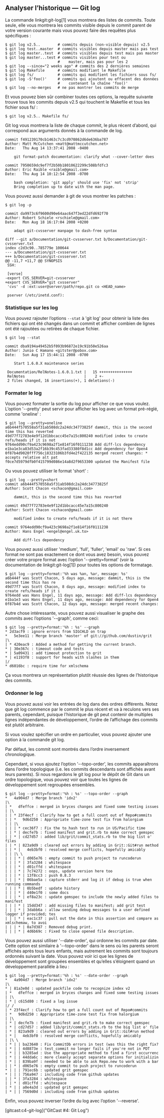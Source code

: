 ## Analyser l’historique — Git log ##

La commande linkgit:git-log[1] vous montrera des listes de commits.
Toute seule, elle vous montrera les commits visible depuis le commit
parent de votre version courante mais vous pouvez faire des
requêtes plus spécifiques :

    $ git log v2.5..	    # commits depuis (non-visible depuis) v2.5
    $ git log test..master	# commits visibles depuis master mais pas test
    $ git log master..test	# commits visibles depuis test mais pas master
    $ git log master...test	# commits visibles pour test ou
    			            #    master, mais pas pour les 2
    $ git log --since="2 weeks ago" # commits des 2 dernières semaines
    $ git log Makefile      # commits modifiant le Makefile
    $ git log fs/		    # commits qui modifient les fichiers sous fs/
    $ git log -S'foo()'	    # commits qui ajoutent ou effacent des données
    			            #    contenant la chaîne 'foo()'
    $ git log --no-merges	# ne pas montrer les commits de merge

Et vous pouvez bien sûr combiner toutes ces options, la requête
suivante trouve tous les commits depuis v2.5 qui touchent le
Makefile et tous les fichier sous fs/ :

    $ git log v2.5.. Makefile fs/

Git log vous montrera la liste de chaque commit, le plus récent
d’abord, qui correspond aux arguments donnés à la commande de log.

	commit f491239170cb1463c7c3cd970862d6de636ba787
	Author: Matt McCutchen <matt@mattmccutchen.net>
	Date:   Thu Aug 14 13:37:41 2008 -0400

	    git format-patch documentation: clarify what --cover-letter does
    
	commit 7950659dc9ef7f2b50b18010622299c508bfdfc3
	Author: Eric Raible <raible@gmail.com>
	Date:   Thu Aug 14 10:12:54 2008 -0700

	    bash completion: 'git apply' should use 'fix' not 'strip'
	    Bring completion up to date with the man page.

Vous pouvez aussi demander à git de vous montrer les patches :

    $ git log -p

	commit da9973c6f9600d90e64aac647f3ed22dfd692f70
	Author: Robert Schiele <rschiele@gmail.com>
	Date:   Mon Aug 18 16:17:04 2008 +0200

	    adapt git-cvsserver manpage to dash-free syntax

	diff --git a/Documentation/git-cvsserver.txt b/Documentation/git-cvsserver.txt
	index c2d3c90..785779e 100644
	--- a/Documentation/git-cvsserver.txt
	+++ b/Documentation/git-cvsserver.txt
	@@ -11,7 +11,7 @@ SYNOPSIS
	 SSH:

	 [verse]
	-export CVS_SERVER=git-cvsserver
	+export CVS_SERVER="git cvsserver"
	 'cvs' -d :ext:user@server/path/repo.git co <HEAD_name>

	 pserver (/etc/inetd.conf):

### Statistique sur les log ###

Vous pouvez rajouter l’options <code>--stat</code> à 'git log' pour
obtenir la liste des fichiers qui ont été changés dans un commit
et afficher combien de lignes ont été rajoutées ou retirées de chaque
fichier.

	$ git log --stat
	
	commit dba9194a49452b5f093b96872e19c91b50e526aa
	Author: Junio C Hamano <gitster@pobox.com>
	Date:   Sun Aug 17 15:44:11 2008 -0700

	    Start 1.6.0.X maintenance series
    
	 Documentation/RelNotes-1.6.0.1.txt |   15 +++++++++++++++
	 RelNotes                           |    2 +-
	 2 files changed, 16 insertions(+), 1 deletions(-)


### Formater le log ###

Vous pouvez formater la sortie du log pour afficher ce que vous voulez.
L’option '--pretty' peut servir pour afficher les log avec un format
pré-réglé, comme 'oneline' :

	$ git log --pretty=oneline
	a6b444f570558a5f31ab508dc2a24dc34773825f dammit, this is the second time this has reverted
	49d77f72783e4e9f12d1bbcacc45e7a15c800240 modified index to create refs/heads if it is not 
	9764edd90cf9a423c9698a2f1e814f16f0111238 Add diff-lcs dependency
	e1ba1e3ca83d53a2f16b39c453fad33380f8d1cc Add dependency for Open4
	0f87b4d9020fff756c18323106b3fd4e2f422135 merged recent changes: * accepts relative alt pat
	f0ce7d5979dfb0f415799d086e14a8d2f9653300 updated the Manifest file

Ou vous pouvez utiliser le format 'short' :

	$ git log --pretty=short
	commit a6b444f570558a5f31ab508dc2a24dc34773825f
	Author: Scott Chacon <schacon@gmail.com>

	    dammit, this is the second time this has reverted

	commit 49d77f72783e4e9f12d1bbcacc45e7a15c800240
	Author: Scott Chacon <schacon@gmail.com>

	    modified index to create refs/heads if it is not there

	commit 9764edd90cf9a423c9698a2f1e814f16f0111238
	Author: Hans Engel <engel@engel.uk.to>

	    Add diff-lcs dependency

Vous pouvez aussi utiliser 'medium', 'full', 'fuller', 'email' ou 'raw'. Si ces
format ne sont pas exactement ce dont vous avez besoin, vous pouvez créer votre
propre format avec l’option '--pretty=format' (voir la documentation de
linkgit:git-log[1]) pour toutes les options de formatage.

	$ git log --pretty=format:'%h was %an, %ar, message: %s'
	a6b444f was Scott Chacon, 5 days ago, message: dammit, this is the second time this has re
	49d77f7 was Scott Chacon, 8 days ago, message: modified index to create refs/heads if it i
	9764edd was Hans Engel, 11 days ago, message: Add diff-lcs dependency
	e1ba1e3 was Hans Engel, 11 days ago, message: Add dependency for Open4
	0f87b4d was Scott Chacon, 12 days ago, message: merged recent changes:
	
Autre chose intéressante, vous pouvez aussi visualiser le graphe des commits
avec l’options '--graph', comme ceci:

	$ git log --pretty=format:'%h : %s' --graph
	* 2d3acf9 : ignore errors from SIGCHLD on trap
	*   5e3ee11 : Merge branch 'master' of git://github.com/dustin/grit
	|\  
	| * 420eac9 : Added a method for getting the current branch.
	* | 30e367c : timeout code and tests
	* | 5a09431 : add timeout protection to grit
	* | e1193f8 : support for heads with slashes in them
	|/  
	* d6016bc : require time for xmlschema

Ça vous montrera un représentation plutôt réussie des lignes de
l’historique des commits.

### Ordonner le log ###

Vous pouvez aussi voir les entrées de log dans des ordres différents.
Notez que git log commence par le commit le plus récent et va
à reculons vers ses parents, cependant, puisque l’historique de git
peut contenir de multiples lignes indépendantes de développement,
l’ordre de l’affichage des commits est plutôt arbitraire.

Si vous voulez spécifier un ordre en particulier, vous pouvez ajouter
une option à la commande git log.

Par défaut, les commit sont montrés dans l’ordre inversement
chronologique.

Cependant, si vous ajoutez l’option '--topo-order', les commits
apparaîtrons dans l’ordre topologique (i.e. les commits descendants
sont affichés avant leurs parents). Si nous regardons le git log
pour le dépôt de Git dans un ordre topologique, vous pouvez voir
que toutes les lignes de développement sont regroupées ensembles.

	$ git log --pretty=format:'%h : %s' --topo-order --graph
	*   4a904d7 : Merge branch 'idx2'
	|\  
	| *   dfeffce : merged in bryces changes and fixed some testing issues
	| |\  
	| | * 23f4ecf : Clarify how to get a full count out of Repo#commits
	| | *   9d6d250 : Appropriate time-zone test fix from halorgium
	| | |\  
	| | | * cec36f7 : Fix the to_hash test to run in US/Pacific time
	| | * | decfe7b : fixed manifest and grit.rb to make correct gemspec
	| | * | cd27d57 : added lib/grit/commit_stats.rb to the big list o' files
	| | * | 823a9d9 : cleared out errors by adding in Grit::Git#run method
	| | * |   4eb3bf0 : resolved merge conflicts, hopefully amicably
	| | |\ \  
	| | | * | d065e76 : empty commit to push project to runcoderun
	| | | * | 3fa3284 : whitespace
	| | | * | d01cffd : whitespace
	| | | * | 7c74272 : oops, update version here too
	| | | * | 13f8cc3 : push 0.8.3
	| | | * | 06bae5a : capture stderr and log it if debug is true when running commands
	| | | * | 0b5bedf : update history
	| | | * | d40e1f0 : some docs
	| | | * | ef8a23c : update gemspec to include the newly added files to manifest
	| | | * | 15dd347 : add missing files to manifest; add grit test
	| | | * | 3dabb6a : allow sending debug messages to a user defined logger if provided; tes
	| | | * | eac1c37 : pull out the date in this assertion and compare as xmlschemaw, to avoi
	| | | * | 0a7d387 : Removed debug print.
	| | | * | 4d6b69c : Fixed to close opened file description.

Vous pouvez aussi utiliser '--date-order', qui ordonne les commits par date.
Cette option est similaire à '--topo-order' dans le sens où les parents seront affichés après
tous leurs enfants, mais autrement les commits sont toujours ordonnés suivant la date. Vous
pouvez voir ici que les lignes de développement sont groupées ensembles et qu’elles
s’éloignent quand un développement parallèle à lieu :

	$ git log --pretty=format:'%h : %s' --date-order --graph
	*   4a904d7 : Merge branch 'idx2'
	|\  
	* | 81a3e0d : updated packfile code to recognize index v2
	| *   dfeffce : merged in bryces changes and fixed some testing issues
	| |\  
	| * | c615d80 : fixed a log issue
	|/ /  
	| * 23f4ecf : Clarify how to get a full count out of Repo#commits
	| *   9d6d250 : Appropriate time-zone test fix from halorgium
	| |\  
	| * | decfe7b : fixed manifest and grit.rb to make correct gemspec
	| * | cd27d57 : added lib/grit/commit_stats.rb to the big list o' file
	| * | 823a9d9 : cleared out errors by adding in Grit::Git#run method
	| * |   4eb3bf0 : resolved merge conflicts, hopefully amicably
	| |\ \  
	| * | | ba23640 : Fix CommitDb errors in test (was this the right fix?
	| * | | 4d8873e : test_commit no longer fails if you're not in PDT
	| * | | b3285ad : Use the appropriate method to find a first occurrenc
	| * | | 44dda6c : more cleanly accept separate options for initializin
	| * | | 839ba9f : needed to be able to ask Repo.new to work with a bar
	| | * | d065e76 : empty commit to push project to runcoderun
	* | | | 791ec6b : updated grit gemspec
	* | | | 756a947 : including code from github updates
	| | * | 3fa3284 : whitespace
	| | * | d01cffd : whitespace
	| * | | a0e4a3d : updated grit gemspec
	| * | | 7569d0d : including code from github updates

Enfin, vous pouvez inverser l’ordre du log avec l’option '--reverse'.

[gitcast:c4-git-log]("GitCast #4: Git Log")
